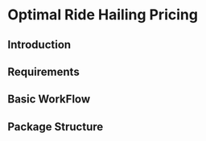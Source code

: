 # Optimal Ride Hailing Pricing
## Introduction

## Requirements


## Basic WorkFlow
 
## Package Structure
